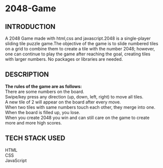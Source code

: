# 2048-Game

## INTRODUCTION
A 2048 Game made with html,css and javascript.2048 is a single-player sliding tile puzzle game.The objective of the game is to slide numbered tiles on a grid to combine them to create a tile with the number 2048; however, one can continue to play the game after reaching the goal, creating tiles with larger numbers.
No packages or libraries are needed.

## DESCRIPTION
<b>The rules of the game are as follows:</b><br/>
There are some numbers on the board.<br/>
Swipe/key press any direction (up, down, left, right) to move all tiles.<br/>
A new tile of 2 will appear on the board after every move.<br/>
When two tiles with same numbers touch each other, they merge into one.<br/>
When the board is filled up, you lose.<br/>
When you create 2048 you win and can still care on the game to create more and more high scores.

## TECH STACK USED
HTML <br/>
CSS <br/>
JavaScript <br/>
